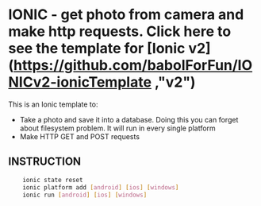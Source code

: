 # IONIC - get photo from camera and make http requests. Click here to see the template for [Ionic v2](https://github.com/babolForFun/IONICv2-ionicTemplate ,"v2")

This is an Ionic template to:

* Take a photo and save it into a database. Doing this you can forget about filesystem problem. It will run in every single platform
* Make HTTP GET and POST requests

## INSTRUCTION
```sh
    ionic state reset
    ionic platform add [android] [ios] [windows]
    ionic run [android] [ios] [windows]
```

